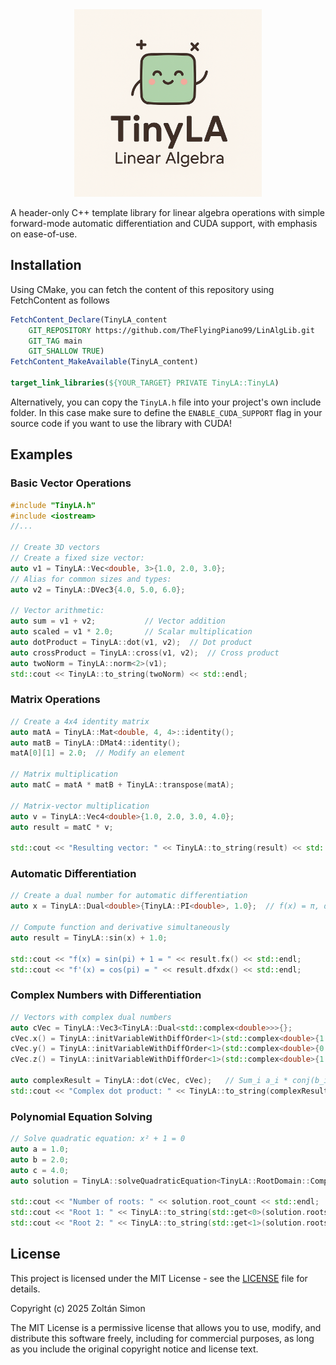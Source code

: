 
<div align="center">
<img src="media/TinyLA_logo.png" alt="TinyLA Logo" width="300">
</div>

A header-only C++ template library for linear algebra operations with simple forward-mode automatic differentiation and CUDA support, with emphasis on ease-of-use.



## Installation
Using CMake, you can fetch the content of this repository using FetchContent as follows
```cmake
FetchContent_Declare(TinyLA_content
    GIT_REPOSITORY https://github.com/TheFlyingPiano99/LinAlgLib.git
    GIT_TAG main
    GIT_SHALLOW TRUE)
FetchContent_MakeAvailable(TinyLA_content)

target_link_libraries(${YOUR_TARGET} PRIVATE TinyLA::TinyLA)
```
Alternatively, you can copy the `TinyLA.h` file into your project's own include folder. In this case make sure to define the `ENABLE_CUDA_SUPPORT` flag in your source code if you want to use the library with CUDA!

## Examples

### Basic Vector Operations

```cpp
#include "TinyLA.h"
#include <iostream>
//...

// Create 3D vectors
// Create a fixed size vector:
auto v1 = TinyLA::Vec<double, 3>{1.0, 2.0, 3.0};
// Alias for common sizes and types:
auto v2 = TinyLA::DVec3{4.0, 5.0, 6.0};

// Vector arithmetic:
auto sum = v1 + v2;           // Vector addition
auto scaled = v1 * 2.0;       // Scalar multiplication
auto dotProduct = TinyLA::dot(v1, v2);  // Dot product
auto crossProduct = TinyLA::cross(v1, v2);  // Cross product
auto twoNorm = TinyLA::norm<2>(v1);
std::cout << TinyLA::to_string(twoNorm) << std::endl;
```

### Matrix Operations

```cpp
// Create a 4x4 identity matrix
auto matA = TinyLA::Mat<double, 4, 4>::identity();
auto matB = TinyLA::DMat4::identity();
matA[0][1] = 2.0;  // Modify an element

// Matrix multiplication
auto matC = matA * matB + TinyLA::transpose(matA);

// Matrix-vector multiplication
auto v = TinyLA::Vec4<double>{1.0, 2.0, 3.0, 4.0};
auto result = matC * v;

std::cout << "Resulting vector: " << TinyLA::to_string(result) << std::endl;
```

### Automatic Differentiation

```cpp
// Create a dual number for automatic differentiation
auto x = TinyLA::Dual<double>{TinyLA::PI<double>, 1.0};  // f(x) = π, df/dx = 1

// Compute function and derivative simultaneously
auto result = TinyLA::sin(x) + 1.0;

std::cout << "f(x) = sin(pi) + 1 = " << result.fx() << std::endl;
std::cout << "f'(x) = cos(pi) = " << result.dfxdx() << std::endl;
```

### Complex Numbers with Differentiation

```cpp
// Vectors with complex dual numbers
auto cVec = TinyLA::Vec3<TinyLA::Dual<std::complex<double>>>{};
cVec.x() = TinyLA::initVariableWithDiffOrder<1>(std::complex<double>{1.0, 0.0});
cVec.y() = TinyLA::initVariableWithDiffOrder<1>(std::complex<double>{0.5, 2.0});
cVec.z() = TinyLA::initVariableWithDiffOrder<1>(std::complex<double>{1.0, 1.0});

auto complexResult = TinyLA::dot(cVec, cVec);   // Sum_i a_i * conj(b_i)
std::cout << "Complex dot product: " << TinyLA::to_string(complexResult) << std::endl;
```

### Polynomial Equation Solving

```cpp
// Solve quadratic equation: x² + 1 = 0
auto a = 1.0;
auto b = 2.0;
auto c = 4.0;
auto solution = TinyLA::solveQuadraticEquation<TinyLA::RootDomain::Complex>(a, b, c);

std::cout << "Number of roots: " << solution.root_count << std::endl;
std::cout << "Root 1: " << TinyLA::to_string(std::get<0>(solution.roots)) << std::endl;
std::cout << "Root 2: " << TinyLA::to_string(std::get<1>(solution.roots)) << std::endl;
```



## License

This project is licensed under the MIT License - see the [LICENSE](LICENSE) file for details.

Copyright (c) 2025 Zoltán Simon

The MIT License is a permissive license that allows you to use, modify, and distribute this software freely, including for commercial purposes, as long as you include the original copyright notice and license text.

